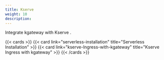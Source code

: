 ```yaml
---
title: Kserve
weight: 10
description: 
---
```


Integrate kgateway with Kserve .

{{< cards >}}
  {{< card link="serverless-installation" title="Serverless Installation" >}}
  {{< card link="kserve-Ingress-with-kgateway" title="Kserve Ingress with kgateway" >}}
{{< /cards >}}

